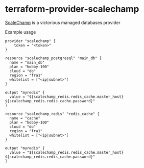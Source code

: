 # terraform-provider-scalechamp
[ScaleChamp](https://www.scalechamp.com) is a victorious managed databases provider

Example usage

```
provider "scalechamp" {
    token = "<token>"
}

resource "scalechamp_postgresql" "main_db" {
  name = "main_db"
  plan = "hobby-100"
  cloud = "do"
  region = "fra1"
  whitelist = ["<ip|subnet>"]
}

output "myredis" {
  value = "${scalechamp_redis.redis_cache.master_host} ${scalechamp_redis.redis_cache.password}"
}

resource "scalechamp_redis" "redis_cache" {
  name = "cache"
  plan = "hobby-100"
  cloud = "do"
  region = "fra1"
  whitelist = ["<ip|subnet>"]
}

output "myredis" {
  value = "${scalechamp_redis.redis_cache.master_host} ${scalechamp_redis.redis_cache.password}"
}
```
